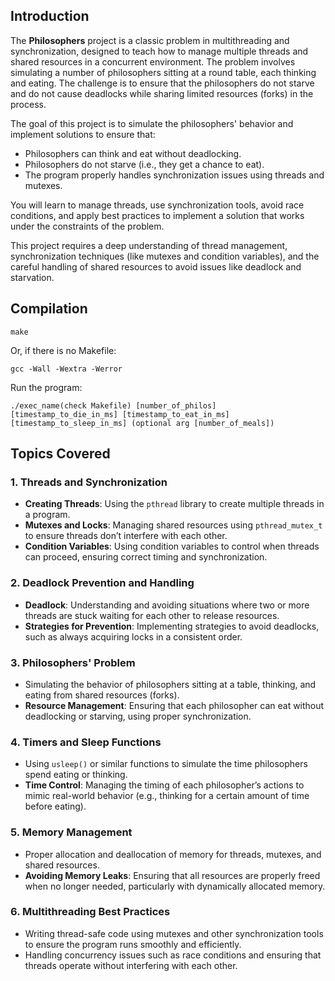 ## Introduction

The **Philosophers** project is a classic problem in multithreading and synchronization, designed to teach how to manage multiple threads and shared resources in a concurrent environment. The problem involves simulating a number of philosophers sitting at a round table, each thinking and eating. The challenge is to ensure that the philosophers do not starve and do not cause deadlocks while sharing limited resources (forks) in the process.

The goal of this project is to simulate the philosophers' behavior and implement solutions to ensure that:
- Philosophers can think and eat without deadlocking.
- Philosophers do not starve (i.e., they get a chance to eat).
- The program properly handles synchronization issues using threads and mutexes.

You will learn to manage threads, use synchronization tools, avoid race conditions, and apply best practices to implement a solution that works under the constraints of the problem.

This project requires a deep understanding of thread management, synchronization techniques (like mutexes and condition variables), and the careful handling of shared resources to avoid issues like deadlock and starvation.

## Compilation

```
make
```
Or, if there is no Makefile:
```
gcc -Wall -Wextra -Werror
```
Run the program:
```
./exec_name(check Makefile) [number_of_philos] [timestamp_to_die_in_ms] [timestamp_to_eat_in_ms] [timestamp_to_sleep_in_ms] (optional arg [number_of_meals])

```


## Topics Covered

### 1. **Threads and Synchronization**
   - **Creating Threads**: Using the `pthread` library to create multiple threads in a program.
   - **Mutexes and Locks**: Managing shared resources using `pthread_mutex_t` to ensure threads don’t interfere with each other.
   - **Condition Variables**: Using condition variables to control when threads can proceed, ensuring correct timing and synchronization.

### 2. **Deadlock Prevention and Handling**
   - **Deadlock**: Understanding and avoiding situations where two or more threads are stuck waiting for each other to release resources.
   - **Strategies for Prevention**: Implementing strategies to avoid deadlocks, such as always acquiring locks in a consistent order.

### 3. **Philosophers' Problem**
   - Simulating the behavior of philosophers sitting at a table, thinking, and eating from shared resources (forks).
   - **Resource Management**: Ensuring that each philosopher can eat without deadlocking or starving, using proper synchronization.

### 4. **Timers and Sleep Functions**
   - Using `usleep()` or similar functions to simulate the time philosophers spend eating or thinking.
   - **Time Control**: Managing the timing of each philosopher’s actions to mimic real-world behavior (e.g., thinking for a certain amount of time before eating).

### 5. **Memory Management**
   - Proper allocation and deallocation of memory for threads, mutexes, and shared resources.
   - **Avoiding Memory Leaks**: Ensuring that all resources are properly freed when no longer needed, particularly with dynamically allocated memory.

### 6. **Multithreading Best Practices**
   - Writing thread-safe code using mutexes and other synchronization tools to ensure the program runs smoothly and efficiently.
   - Handling concurrency issues such as race conditions and ensuring that threads operate without interfering with each other.
